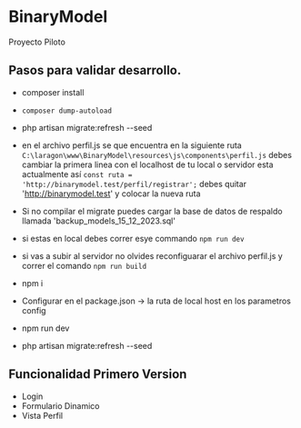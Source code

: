 # BinaryModel
Proyecto Piloto 

## Pasos para validar desarrollo. 
- composer install

- `composer dump-autoload`
- php artisan migrate:refresh --seed
- en el archivo perfil.js se que encuentra en la siguiente ruta `C:\laragon\www\BinaryModel\resources\js\components\perfil.js` debes cambiar la primera linea con el localhost de tu local o servidor esta actualmente así `const ruta = 'http://binarymodel.test/perfil/registrar';` debes quitar 'http://binarymodel.test' y colocar la nueva ruta 
- Si no compilar el migrate puedes cargar la base de datos de respaldo llamada 'backup_models_15_12_2023.sql'
- si estas en local debes correr esye commando `npm run dev` 
- si vas a subir al servidor no olvides reconfiguarar el archivo perfil.js y correr el comando `npm run build`
 

- npm i
- Configurar en el package.json -> la ruta de local host en los parametros config
- npm run dev
- php artisan migrate:refresh --seed
  
## Funcionalidad Primero Version 
- Login 
- Formulario Dinamico
- Vista Perfil

